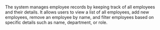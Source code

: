 The system manages employee records by keeping track of all employees and their details. It allows users to view a list of all employees, add new employees, remove an employee by name, and filter employees based on specific details such as name, department, or role.
